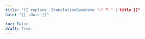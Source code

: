 ```yaml
---
title: "{{ replace .TranslationBaseName "-" " " | title }}"
date: "{{ .Date }}"

toc: False
draft: True
---
```

